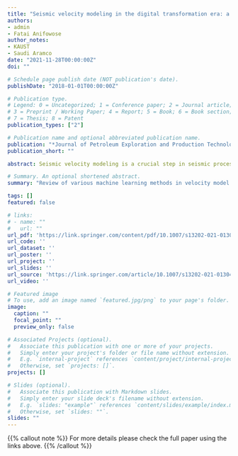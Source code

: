 ```yaml
---
title: "Seismic velocity modeling in the digital transformation era: a review of the role of machine learning"
authors:
- admin
- Fatai Anifowose 
author_notes:
- KAUST
- Saudi Aramco
date: "2021-11-28T00:00:00Z"
doi: ""

# Schedule page publish date (NOT publication's date).
publishDate: "2018-01-01T00:00:00Z"

# Publication type.
# Legend: 0 = Uncategorized; 1 = Conference paper; 2 = Journal article;
# 3 = Preprint / Working Paper; 4 = Report; 5 = Book; 6 = Book section;
# 7 = Thesis; 8 = Patent
publication_types: ["2"]

# Publication name and optional abbreviated publication name.
publication: "*Journal of Petroleum Exploration and Production Technology*"
publication_short: ""

abstract: Seismic velocity modeling is a crucial step in seismic processing that enables the use of velocity information from both seismic and wells to map the depth and thickness of subsurface layers interpreted from seismic images. The velocity can be obtained in the form of normal moveout (NMO) velocity or by an inversion (optimization) process such as in full-waveform inversion (FWI). These methods have several limitations. These limitations include enormous time consumption in the case of NMO due to manual and heavy human involvement in the picking. As an optimization problem, it incurs high cost and suffers from nonlinearity issues. Researchers have proposed various machine learning (ML) techniques including unsupervised, supervised, and semi-supervised learning methods to model the velocity more efficiently. The focus of the studies is mostly to automate the NMO velocity picking, improve the convergence in FWI, and apply FWI using ML directly from the data. In the purview of the digital transformation roadmap of the petroleum industry, this paper presents a chronologic review of these studies, appraises the progress made so far, and concludes with a set of recommendations to overcome the prevailing challenges through the implementation of more advanced ML methodologies. We hope that this work will benefit experts, young professionals, and ML enthusiasts to help push forward their research efforts to achieving complete automation of the NMO velocity and further enhancing the performance of ML applications used in the FWI framework.

# Summary. An optional shortened abstract.
summary: "Review of various machine learning methods in velocity model building."

tags: []
featured: false

# links:
# - name: ""
#   url: ""
url_pdf: 'https://link.springer.com/content/pdf/10.1007/s13202-021-01304-0.pdf?pdf=button'
url_code: ''
url_dataset: ''
url_poster: ''
url_project: ''
url_slides: ''
url_source: 'https://link.springer.com/article/10.1007/s13202-021-01304-0'
url_video: ''

# Featured image
# To use, add an image named `featured.jpg/png` to your page's folder. 
image:
  caption: ""
  focal_point: ""
  preview_only: false

# Associated Projects (optional).
#   Associate this publication with one or more of your projects.
#   Simply enter your project's folder or file name without extension.
#   E.g. `internal-project` references `content/project/internal-project/index.md`.
#   Otherwise, set `projects: []`.
projects: []

# Slides (optional).
#   Associate this publication with Markdown slides.
#   Simply enter your slide deck's filename without extension.
#   E.g. `slides: "example"` references `content/slides/example/index.md`.
#   Otherwise, set `slides: ""`.
slides: ""
---
```


{{% callout note %}}
For more details please check the full paper using the links above. 
{{% /callout %}}
